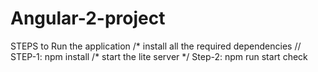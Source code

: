 # Angular-2-project
STEPS to Run the application
/* install all the required dependencies //
STEP-1: npm install 
/* start the lite server */
Step-2: npm run start
check
